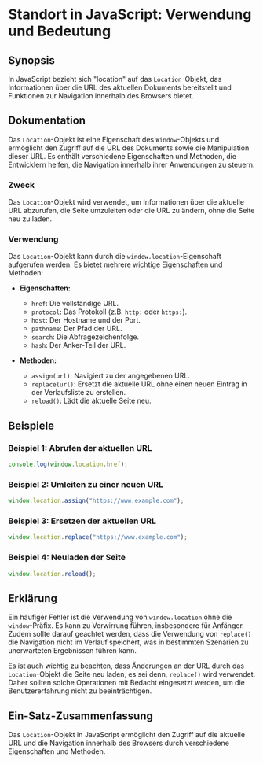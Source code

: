 <!--
Meta Description: # Standort in JavaScript: Verwendung und Bedeutung ## Synopsis In JavaScript bezieht sich "location" auf das `Location`-Objekt, das Informationen über...
Meta Keywords: die, url, location, der, und
-->

# Standort in JavaScript: Verwendung und Bedeutung

## Synopsis
In JavaScript bezieht sich "location" auf das `Location`-Objekt, das Informationen über die URL des aktuellen Dokuments bereitstellt und Funktionen zur Navigation innerhalb des Browsers bietet.

## Dokumentation
Das `Location`-Objekt ist eine Eigenschaft des `Window`-Objekts und ermöglicht den Zugriff auf die URL des Dokuments sowie die Manipulation dieser URL. Es enthält verschiedene Eigenschaften und Methoden, die Entwicklern helfen, die Navigation innerhalb ihrer Anwendungen zu steuern.

### Zweck
Das `Location`-Objekt wird verwendet, um Informationen über die aktuelle URL abzurufen, die Seite umzuleiten oder die URL zu ändern, ohne die Seite neu zu laden.

### Verwendung
Das `Location`-Objekt kann durch die `window.location`-Eigenschaft aufgerufen werden. Es bietet mehrere wichtige Eigenschaften und Methoden:

- **Eigenschaften:**
  - `href`: Die vollständige URL.
  - `protocol`: Das Protokoll (z.B. `http:` oder `https:`).
  - `host`: Der Hostname und der Port.
  - `pathname`: Der Pfad der URL.
  - `search`: Die Abfragezeichenfolge.
  - `hash`: Der Anker-Teil der URL.

- **Methoden:**
  - `assign(url)`: Navigiert zu der angegebenen URL.
  - `replace(url)`: Ersetzt die aktuelle URL ohne einen neuen Eintrag in der Verlaufsliste zu erstellen.
  - `reload()`: Lädt die aktuelle Seite neu.

## Beispiele

### Beispiel 1: Abrufen der aktuellen URL
```javascript
console.log(window.location.href);
```

### Beispiel 2: Umleiten zu einer neuen URL
```javascript
window.location.assign("https://www.example.com");
```

### Beispiel 3: Ersetzen der aktuellen URL
```javascript
window.location.replace("https://www.example.com");
```

### Beispiel 4: Neuladen der Seite
```javascript
window.location.reload();
```

## Erklärung
Ein häufiger Fehler ist die Verwendung von `window.location` ohne die `window`-Präfix. Es kann zu Verwirrung führen, insbesondere für Anfänger. Zudem sollte darauf geachtet werden, dass die Verwendung von `replace()` die Navigation nicht im Verlauf speichert, was in bestimmten Szenarien zu unerwarteten Ergebnissen führen kann.

Es ist auch wichtig zu beachten, dass Änderungen an der URL durch das `Location`-Objekt die Seite neu laden, es sei denn, `replace()` wird verwendet. Daher sollten solche Operationen mit Bedacht eingesetzt werden, um die Benutzererfahrung nicht zu beeinträchtigen.

## Ein-Satz-Zusammenfassung
Das `Location`-Objekt in JavaScript ermöglicht den Zugriff auf die aktuelle URL und die Navigation innerhalb des Browsers durch verschiedene Eigenschaften und Methoden.